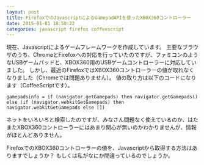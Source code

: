 ```yaml
---
layout: post
title: FirefoxでのJavascriptによるGamepadAPIを使ったXBOX360コントローラー
date: 2015-01-01 18:50:22
categories: javascript firefox coffeescript
---
```

<p>現在、Javascriptによるゲームフレームワークを作成しています。
主要なブラウザのうち、ChromeとFirefoxへの対応を行っていたのですが、ファミコンのようなUSBゲームパッドと、XBOX360用のUSBゲームコントローラーに対応していました。
しかし、最近のFirefoxではXBOX360コントローラーの値が取れなくなりました（Chromeでは問題ありません）。
値の取り方は以下のコードになります（CoffeeScriptです）。</p>

```
gamepadsinfo = if (navigator.getGamepads) then navigator.getGamepads() else (if (navigator.webkitGetGamepads) then navigator.webkitGetGamepads else [])
```

<p>ネットをいろいろと検索したのですが、みなさん問題なく使えているのか、はたまたXBOX360コントローラーにはあまり関心が無いのかわかりませんが、情報がほとんどありません。</p>

<p>FirefoxでのXBOX360コントローラーの値を、Javascriptから取得する方法はありますでしょうか？
もしくは私がなにか間違っているのでしょうか。</p>
